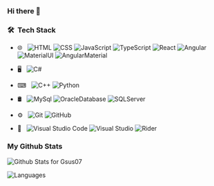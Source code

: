 ### Hi there 👋

<!--
**Gsus07/Gsus07** is a ✨ _special_ ✨ repository because its `README.md` (this file) appears on your GitHub profile.

Here are some ideas to get you started:

- 🔭 I’m currently working on ...
- 🌱 I’m currently learning ...
- 👯 I’m looking to collaborate on ...
- 🤔 I’m looking for help with ...
- 💬 Ask me about ...
- 📫 How to reach me: ...
- 😄 Pronouns: ...
- ⚡ Fun fact: ...
-->

<h3> 🛠 &nbsp;Tech Stack</h3>

- 🌐 &nbsp; 
  ![HTML](https://img.shields.io/badge/-HTML-333333?style=flat&logo=HTML5)
  ![CSS](https://img.shields.io/badge/-CSS-333333?style=flat&logo=CSS3&logoColor=1572B6)
  ![JavaScript](https://img.shields.io/badge/-JavaScript-333333?style=flat&logo=javascript)
  ![TypeScript](https://img.shields.io/badge/-TypeScript-333333?style=flat&logo=typescript)
  ![React](https://img.shields.io/badge/-React-333333?style=flat&logo=react)
  ![Angular](https://img.shields.io/badge/-Angular-333333?style=flat&logo=angular)
  ![MaterialUI](https://img.shields.io/badge/-MaterialUI-333333?style=flat&logo=MaterialUI)
  ![AngularMaterial](https://img.shields.io/badge/-AngularMaterial-333333?style=flat&logo=MaterialDesign)

- 🖥 &nbsp;
  ![C#](https://img.shields.io/badge/-CSharp-333333?style=flat&logo=csharp)
  
- ⌨ &nbsp;
  ![C++](https://img.shields.io/badge/-C%2B%2B-333333?style=flat&logo=cplusplus)
  ![Python](https://img.shields.io/badge/-Python-333333?style=flat&logo=python)
  
- 🛢 &nbsp;
  ![MySql](https://img.shields.io/badge/-MySql-333333?style=flat&logo=mysql)
  ![OracleDatabase](https://img.shields.io/badge/-Oracle%2018c-333333?style=flat&logo=oracle)
  ![SQLServer](https://img.shields.io/badge/-Microsoft%20Sql%20Server-333333?style=flat&logo=microsoftsqlserver)

- ⚙️ &nbsp;
  ![Git](https://img.shields.io/badge/-Git-333333?style=flat&logo=git)
  ![GitHub](https://img.shields.io/badge/-GitHub-333333?style=flat&logo=github)
  
- 🔧 &nbsp;
  ![Visual Studio Code](https://img.shields.io/badge/-Visual%20Studio%20Code-333333?style=flat&logo=visual-studio-code&logoColor=007ACC)
  ![Visual Studio](https://img.shields.io/badge/-Visual%20Studio-333333?style=flat&logo=visual-studio)
  ![Rider](https://img.shields.io/badge/-Rider-333333?style=flat&logo=rider)

### My Github Stats
![Github Stats for Gsus07](https://github-readme-stats.vercel.app/api?username=Gsus07&show_icons=true&hide_border=true&count_private=true&include_all_commits=true&theme=dark)

![Languages](https://github-readme-stats.vercel.app/api/top-langs/?username=Gsus07&layout=compact&hide_border=true&theme=dark)
